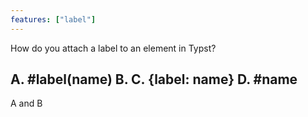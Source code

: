 ```yaml
---
features: ["label"]
---
```

How do you attach a label to an element in Typst?

A. #label(name)
B. <name>
C. {label: name}
D. #name
---
A and B